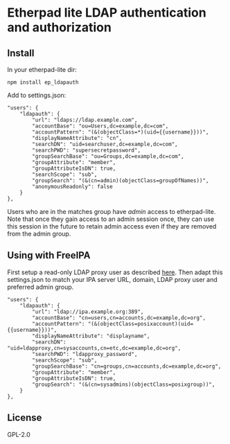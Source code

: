 # Etherpad lite LDAP authentication and authorization

## Install

In your etherpad-lite dir:

    npm install ep_ldapauth

Add to settings.json:

    "users": {
        "ldapauth": {
            "url": "ldaps://ldap.example.com",
            "accountBase": "ou=Users,dc=example,dc=com",
            "accountPattern": "(&(objectClass=*)(uid={{username}}))",
            "displayNameAttribute": "cn",
            "searchDN": "uid=searchuser,dc=example,dc=com",
            "searchPWD": "supersecretpassword",
            "groupSearchBase": "ou=Groups,dc=example,dc=com",
            "groupAttribute": "member",
            "groupAttributeIsDN": true,
            "searchScope": "sub",
            "groupSearch": "(&(cn=admin)(objectClass=groupOfNames))",
            "anonymousReadonly": false
        }
    },

Users who are in the matches group have *admin* access to
etherpad-lite. Note that once they gain access to an admin session once,
they can use this session in the future to retain admin access even if
they are removed from the admin group.

## Using with FreeIPA

First setup a read-only LDAP proxy user as described
[here](https://www.freeipa.org/page/HowTo/LDAP). Then adapt this settings.json
to match your IPA server URL, domain, LDAP proxy user and preferred admin group.

    "users": {
        "ldapauth": {
            "url": "ldap://ipa.example.org:389",
            "accountBase": "cn=users,cn=accounts,dc=example,dc=org",
            "accountPattern": "(&(objectClass=posixaccount)(uid={{username}}))",
            "displayNameAttribute": "displayname",
            "searchDN": "uid=ldapproxy,cn=sysaccounts,cn=etc,dc=example,dc=org",
            "searchPWD": "ldapproxy_password",
            "searchScope": "sub",
            "groupSearchBase": "cn=groups,cn=accounts,dc=example,dc=org",
            "groupAttribute": "member",
            "groupAttributeIsDN": true,
            "groupSearch": "(&(cn=sysadmins)(objectClass=posixgroup))",
        }
    },

## License

GPL-2.0
